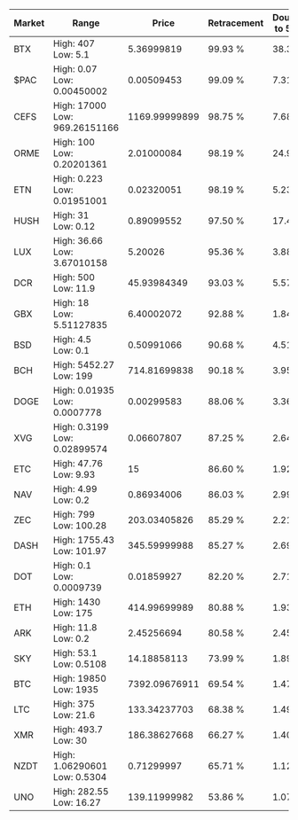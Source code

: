 | Market | Range | Price| Retracement | Doubles to 50% |
| --- | --- | --- | --- | --- |
| BTX | High: 407<br />Low: 5.1 | 5.36999819 | 99.93 % | 38.37 |
| $PAC | High: 0.07<br />Low: 0.00450002 | 0.00509453 | 99.09 % | 7.31 |
| CEFS | High: 17000<br />Low: 969.26151166 | 1169.99999899 | 98.75 % | 7.68 |
| ORME | High: 100<br />Low: 0.20201361 | 2.01000084 | 98.19 % | 24.93 |
| ETN | High: 0.223<br />Low: 0.01951001 | 0.02320051 | 98.19 % | 5.23 |
| HUSH | High: 31<br />Low: 0.12 | 0.89099552 | 97.50 % | 17.46 |
| LUX | High: 36.66<br />Low: 3.67010158 | 5.20026 | 95.36 % | 3.88 |
| DCR | High: 500<br />Low: 11.9 | 45.93984349 | 93.03 % | 5.57 |
| GBX | High: 18<br />Low: 5.51127835 | 6.40002072 | 92.88 % | 1.84 |
| BSD | High: 4.5<br />Low: 0.1 | 0.50991066 | 90.68 % | 4.51 |
| BCH | High: 5452.27<br />Low: 199 | 714.81699838 | 90.18 % | 3.95 |
| DOGE | High: 0.01935<br />Low: 0.0007778 | 0.00299583 | 88.06 % | 3.36 |
| XVG | High: 0.3199<br />Low: 0.02899574 | 0.06607807 | 87.25 % | 2.64 |
| ETC | High: 47.76<br />Low: 9.93 | 15 | 86.60 % | 1.92 |
| NAV | High: 4.99<br />Low: 0.2 | 0.86934006 | 86.03 % | 2.99 |
| ZEC | High: 799<br />Low: 100.28 | 203.03405826 | 85.29 % | 2.21 |
| DASH | High: 1755.43<br />Low: 101.97 | 345.59999988 | 85.27 % | 2.69 |
| DOT | High: 0.1<br />Low: 0.0009739 | 0.01859927 | 82.20 % | 2.71 |
| ETH | High: 1430<br />Low: 175 | 414.99699989 | 80.88 % | 1.93 |
| ARK | High: 11.8<br />Low: 0.2 | 2.45256694 | 80.58 % | 2.45 |
| SKY | High: 53.1<br />Low: 0.5108 | 14.18858113 | 73.99 % | 1.89 |
| BTC | High: 19850<br />Low: 1935 | 7392.09676911 | 69.54 % | 1.47 |
| LTC | High: 375<br />Low: 21.6 | 133.34237703 | 68.38 % | 1.49 |
| XMR | High: 493.7<br />Low: 30 | 186.38627668 | 66.27 % | 1.40 |
| NZDT | High: 1.06290601<br />Low: 0.5304 | 0.71299997 | 65.71 % | 1.12 |
| UNO | High: 282.55<br />Low: 16.27 | 139.11999982 | 53.86 % | 1.07 |
